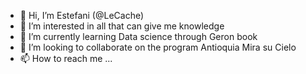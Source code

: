 - 👋 Hi, I’m Estefani (@LeCache)
- 👀 I’m interested in all that can give me knowledge
- 🌱 I’m currently learning Data science through Geron book
- 💞️ I’m looking to collaborate on the program Antioquia Mira su Cielo
- 📫 How to reach me ...

<!---
LeCache/LeCache is a ✨ special ✨ repository because its `README.md` (this file) appears on your GitHub profile.
You can click the Preview link to take a look at your changes.
--->
